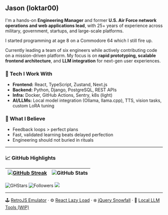 ## Jason (loktar00)

I'm a hands-on **Engineering Manager** and former **U.S. Air Force network operations and web applications lead**, with 25+ years of experience across military, government, startups, and large-scale platforms.

I started programming at age 8 on a Commodore 64 which I still fire up.

Currently leading a team of six engineers while actively contributing code on a mission-driven platform. My focus is on **rapid prototyping, scalable frontend architecture**, and **LLM integration** for next-gen user experiences.

### 🔧 Tech I Work With
- **Frontend:** React, TypeScript, Zustand, Next.js
- **Backend:** Python, Django, PostgreSQL, REST APIs
- **Infra:** Docker, GitHub Actions, Sentry, k8s (light)
- **AI/LLMs:** Local model integration (Ollama, llama.cpp), TTS, vision tasks, custom LoRA tuning

### 🧠 What I Believe
- Feedback loops > perfect plans  
- Fast, validated learning beats delayed perfection  
- Engineering should not buried in rituals

---

### 📈 GitHub Highlights

| [![GitHub Streak](https://streak-stats.demolab.com?user=loktar00&theme=radical&exclude_days=Sun%2CSat)](https://git.io/streak-stats) | ![GitHub Stats](https://github-readme-stats.vercel.app/api?username=loktar00&show_icons=true&theme=radical&rank_icon=github) |
|-------------------------------------------------------|-----------------------------------|

![GHStars](https://img.shields.io/github/stars/loktar00) ![Followers](https://img.shields.io/github/followers/loktar00) <a href="https://stackoverflow.com/users/322395/loktar"><img src="https://img.shields.io/stackexchange/stackoverflow/r/322395"/></a>

---

🕹️ [RetroJS Emulator](https://github.com/loktar00/retrojs) · ⚙️ [React Lazy Load](https://github.com/loktar00/react-lazy-load) · ❄️ [jQuery Snowfall](https://github.com/loktar00/JQuery-Snowfall) · 🧠 [Local LLM Tools (WIP)](https://github.com/loktar00/gnomly-content-extension)
